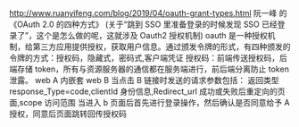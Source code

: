 http://www.ruanyifeng.com/blog/2019/04/oauth-grant-types.html 阮一峰 的《OAuth 2.0 的四种方式》
(关于“跳到 SSO 里准备登录的时候发现 SSO 已经登录了”，这个是怎么做的呢，这就涉及 Oauth2 授权机制)
oauth 是一种授权机制，给第三方应用提供授权，获取用户信息。通过颁发令牌的形式，有四种颁发的令牌的方式：授权码，隐藏式，密码式,客户端凭证
授权码：前端传送授权码，后端存储 token，所有与资源服务器的通信都在服务端进行，前后端分离防止 token 泄露。
web A 内嵌套 web B 当点击 B 链接时发送的请求参数包括：
返回类型 response_Type=code,clientId 身份信息,Redirect_url 成功或失败后重定向的页面,scope 访问范围
当进入 b 页面后首先进行登录操作，然后确认是否同意给予 A 授权，同意后页面跳转回传授权码
